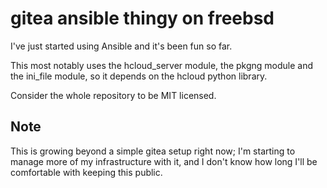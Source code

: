 # gitea ansible thingy on freebsd
I've just started using Ansible and it's been fun so far.

This most notably uses the hcloud_server module, the pkgng module and the ini_file module,
so it depends on the hcloud python library.

Consider the whole repository to be MIT licensed.

## Note
This is growing beyond a simple gitea setup right now; I'm starting to manage
more of my infrastructure with it, and I don't know how long I'll be comfortable
with keeping this public.
